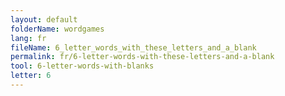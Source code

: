 ```yaml
---
layout: default
folderName: wordgames
lang: fr
fileName: 6_letter_words_with_these_letters_and_a_blank
permalink: fr/6-letter-words-with-these-letters-and-a-blank
tool: 6-letter-words-with-blanks
letter: 6
---
```

